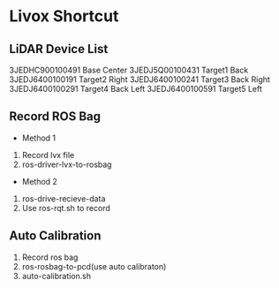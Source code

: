 
Livox Shortcut
==============


LiDAR Device List
-----------------

3JEDHC900100491  Base     Center
3JEDJ5Q00100431  Target1  Back
3JEDJ6400100191  Target2  Right
3JEDJ6400100241  Target3  Back Right
3JEDJ6400100291  Target4  Back Left
3JEDJ6400100591  Target5  Left


Record ROS Bag
--------------

* Method 1

1. Record lvx file
2. ros-driver-lvx-to-rosbag

* Method 2

1. ros-drive-recieve-data
2. Use ros-rqt.sh to record


Auto Calibration
----------------

1. Record ros bag
3. ros-rosbag-to-pcd(use auto calibraton)
4. auto-calibration.sh



